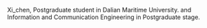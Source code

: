 Xi_chen, Postgraduate student in Dalian Maritime University.
and Information and Communication Engineering in Postgraduate stage.

<!---
Xichen297/Xichen297 is a ✨ special ✨ repository because its `README.md` (this file) appears on your GitHub profile.
You can click the Preview link to take a look at your changes.
--->
